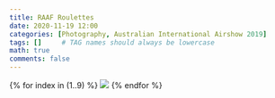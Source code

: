 ```yaml
---
title: RAAF Roulettes
date: 2020-11-19 12:00
categories: [Photography, Australian International Airshow 2019]
tags: []     # TAG names should always be lowercase
math: true
comments: false
---
```


{% for index in (1..9) %}
  <img src="/assets/aia2019/{{page.title}}-{{forloop.index}}.jpg">
{% endfor %}
